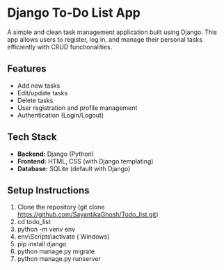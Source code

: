 #  Django To-Do List App

A simple and clean task management application built using Django. This app allows users to register, log in, and manage their personal tasks efficiently with CRUD functionalities.

##  Features

- Add new tasks
- Edit/update tasks
- Delete tasks
- User registration and profile management
- Authentication (Login/Logout)

##  Tech Stack

- **Backend:** Django (Python)
- **Frontend:** HTML, CSS (with Django templating)
- **Database:** SQLite (default with Django)


##  Setup Instructions

1. Clone the repository
   (git clone https://github.com/SayantikaGhosh/Todo_list.git)
2. cd todo_list
3. python -m venv env
4. env\Scripts\activate ( Windows)
5. pip install django
6. python manage.py migrate
7. python manage.py runserver


